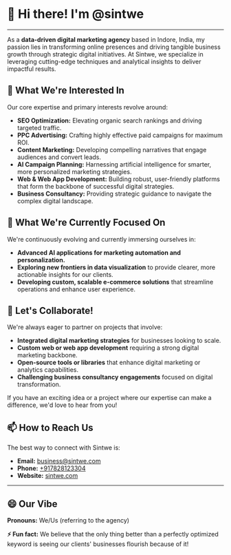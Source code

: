# 👋 Hi there! I'm @sintwe

---

As a **data-driven digital marketing agency** based in Indore, India, my passion lies in transforming online presences and driving tangible business growth through strategic digital initiatives. At Sintwe, we specialize in leveraging cutting-edge techniques and analytical insights to deliver impactful results.

## 👀 What We're Interested In

Our core expertise and primary interests revolve around:
* **SEO Optimization:** Elevating organic search rankings and driving targeted traffic.
* **PPC Advertising:** Crafting highly effective paid campaigns for maximum ROI.
* **Content Marketing:** Developing compelling narratives that engage audiences and convert leads.
* **AI Campaign Planning:** Harnessing artificial intelligence for smarter, more personalized marketing strategies.
* **Web & Web App Development:** Building robust, user-friendly platforms that form the backbone of successful digital strategies.
* **Business Consultancy:** Providing strategic guidance to navigate the complex digital landscape.

## 🌱 What We're Currently Focused On

We're continuously evolving and currently immersing ourselves in:
* **Advanced AI applications for marketing automation and personalization.**
* **Exploring new frontiers in data visualization** to provide clearer, more actionable insights for our clients.
* **Developing custom, scalable e-commerce solutions** that streamline operations and enhance user experience.

## 💞️ Let's Collaborate!

We're always eager to partner on projects that involve:
* **Integrated digital marketing strategies** for businesses looking to scale.
* **Custom web or web app development** requiring a strong digital marketing backbone.
* **Open-source tools or libraries** that enhance digital marketing or analytics capabilities.
* **Challenging business consultancy engagements** focused on digital transformation.

If you have an exciting idea or a project where our expertise can make a difference, we'd love to hear from you!

## 📫 How to Reach Us

The best way to connect with Sintwe is:
* **Email:** [business@sintwe.com](mailto:business@sintwe.com)
* **Phone:** [+917828123304](tel:+918305343581)
* **Website:** [sintwe.com](http://sintwe.com)

---

## 😄 Our Vibe

**Pronouns:** We/Us (referring to the agency)

**⚡ Fun fact:** We believe that the only thing better than a perfectly optimized keyword is seeing our clients' businesses flourish because of it!
<!---
sintwe/sintwe is a ✨ special ✨ repository because its `README.md` (this file) appears on your GitHub profile.
You can click the Preview link to take a look at your changes.
--->
